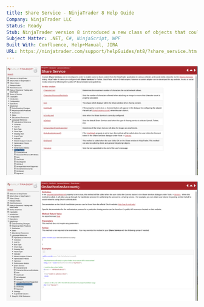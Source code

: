 ```yaml
---
title: Share Service - NinjaTrader 8 Help Guide
Company: NinjaTrader LLC
Status: Ready
Stub: NinjaTrader version 8 introduced a new class of objects that could be used to communicate to 3rd party APIs like Twitter, Facebook, or custom made to meet customer use cases. This was the API Reference that enabled a developer to start using this group of methods and types.
Subject Matter: .NET, C#, NinjaScript, WPF
Built With: Confluence, Help+Manual, JIRA
URL: https://ninjatrader.com/support/helpGuides/nt8/?share_service.htm
---
```


![alt text](./img/share.png)

![alt text](./img/share1.png)
